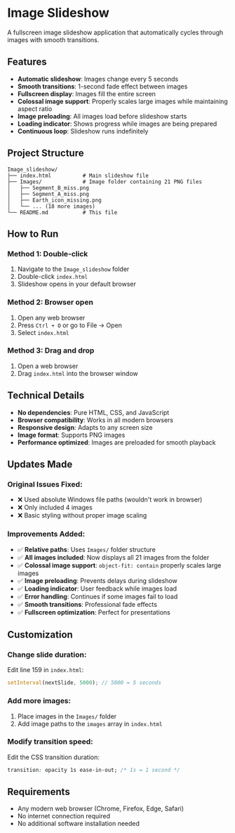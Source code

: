 # Image Slideshow

A fullscreen image slideshow application that automatically cycles through images with smooth transitions.

## Features

- **Automatic slideshow**: Images change every 5 seconds
- **Smooth transitions**: 1-second fade effect between images
- **Fullscreen display**: Images fill the entire screen
- **Colossal image support**: Properly scales large images while maintaining aspect ratio
- **Image preloading**: All images load before slideshow starts
- **Loading indicator**: Shows progress while images are being prepared
- **Continuous loop**: Slideshow runs indefinitely

## Project Structure

```
Image_slideshow/
├── index.html          # Main slideshow file
├── Images/             # Image folder containing 21 PNG files
│   ├── Segment_B_miss.png
│   ├── Segment_A_miss.png
│   ├── Earth_icon_missing.png
│   └── ... (18 more images)
└── README.md           # This file
```

## How to Run

### Method 1: Double-click
1. Navigate to the `Image_slideshow` folder
2. Double-click `index.html`
3. Slideshow opens in your default browser

### Method 2: Browser open
1. Open any web browser
2. Press `Ctrl + O` or go to File → Open
3. Select `index.html`

### Method 3: Drag and drop
1. Open a web browser
2. Drag `index.html` into the browser window

## Technical Details

- **No dependencies**: Pure HTML, CSS, and JavaScript
- **Browser compatibility**: Works in all modern browsers
- **Responsive design**: Adapts to any screen size
- **Image format**: Supports PNG images
- **Performance optimized**: Images are preloaded for smooth playback

## Updates Made

### Original Issues Fixed:
- ❌ Used absolute Windows file paths (wouldn't work in browser)
- ❌ Only included 4 images
- ❌ Basic styling without proper image scaling

### Improvements Added:
- ✅ **Relative paths**: Uses `Images/` folder structure
- ✅ **All images included**: Now displays all 21 images from the folder
- ✅ **Colossal image support**: `object-fit: contain` properly scales large images
- ✅ **Image preloading**: Prevents delays during slideshow
- ✅ **Loading indicator**: User feedback while images load
- ✅ **Error handling**: Continues if some images fail to load
- ✅ **Smooth transitions**: Professional fade effects
- ✅ **Fullscreen optimization**: Perfect for presentations

## Customization

### Change slide duration:
Edit line 159 in `index.html`:
```javascript
setInterval(nextSlide, 5000); // 5000 = 5 seconds
```

### Add more images:
1. Place images in the `Images/` folder
2. Add image paths to the `images` array in `index.html`

### Modify transition speed:
Edit the CSS transition duration:
```css
transition: opacity 1s ease-in-out; /* 1s = 1 second */
```

## Requirements

- Any modern web browser (Chrome, Firefox, Edge, Safari)
- No internet connection required
- No additional software installation needed